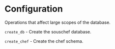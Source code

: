 # Configuration

Operations that affect large scopes of the database.

`create_db` - Create the souschef database.

`create_chef` - Create the chef schema.
